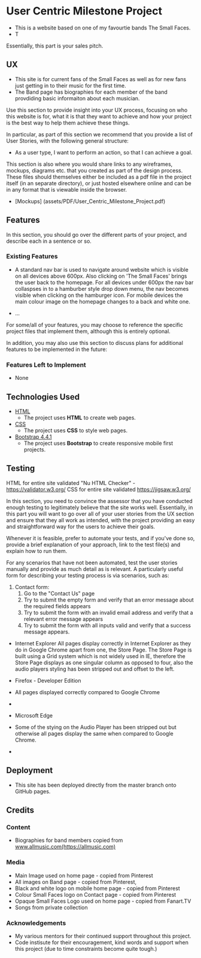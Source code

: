 # User Centric Milestone Project

- This is a website based on one of my favourtie bands The Small Faces.
- T

Essentially, this part is your sales pitch.
 
## UX

 - This site is for current fans of the Small Faces as well as for new fans just getting in to   their music for the first time.
 - The Band page has biographies for each member of the band provdiding basic informaiton about each musician.
 
Use this section to provide insight into your UX process, focusing on who this website is for, what it is that they want to achieve and how your project is the best way to help them achieve these things.

In particular, as part of this section we recommend that you provide a list of User Stories, with the following general structure:
- As a user type, I want to perform an action, so that I can achieve a goal.

This section is also where you would share links to any wireframes, mockups, diagrams etc. that you created as part of the design process. These files should themselves either be included as a pdf file in the project itself (in an separate directory), or just hosted elsewhere online and can be in any format that is viewable inside the browser.

- [Mockups] (assets/PDF/User_Centric_Milestone_Project.pdf)

## Features

In this section, you should go over the different parts of your project, and describe each in a sentence or so.
 
### Existing Features
- A standard nav bar is used to navigate around website which is visible on all devices above 600px. Also clicking
on 'The Small Faces' brings the user back to the homepage. For all devices under 600px the nav bar collaspses in to a hamburber style drop down menu, the nav becomes visible when clicking on the hamburger icon.
For mobile devices the main colour image on the homepage changes to a back and white one. 

- ...

For some/all of your features, you may choose to reference the specific project files that implement them, although this is entirely optional.

In addition, you may also use this section to discuss plans for additional features to be implemented in the future:

### Features Left to Implement
- None

## Technologies Used

- [HTML](https://www.w3.org/html/)
    - The project uses **HTML** to create web pages.
- [CSS](https://w3.org)
    - The project uses **CSS** to style web pages.
- [Bootstrap 4.4.1](https://getbootstrap.com/)
    - The project uses **Bootstrap** to create responsive mobile first projects.

## Testing

HTML for entire site validated  "Nu HTML Checker" - https://validator.w3.org/
CSS for entire site validated https://jigsaw.w3.org/


In this section, you need to convince the assessor that you have conducted enough testing to legitimately believe that the site works well. Essentially, in this part you will want to go over all of your user stories from the UX section and ensure that they all work as intended, with the project providing an easy and straightforward way for the users to achieve their goals.

Whenever it is feasible, prefer to automate your tests, and if you've done so, provide a brief explanation of your approach, link to the test file(s) and explain how to run them.

For any scenarios that have not been automated, test the user stories manually and provide as much detail as is relevant. A particularly useful form for describing your testing process is via scenarios, such as:

1. Contact form:
    1. Go to the "Contact Us" page
    2. Try to submit the empty form and verify that an error message about the required fields appears
    3. Try to submit the form with an invalid email address and verify that a relevant error message appears
    4. Try to submit the form with all inputs valid and verify that a success message appears.

- Internet Explorer
  All pages display correctly in Internet Explorer as they do in Google Chrome apart from one, the Store Page. The Store Page is built using a Grid system which is not widely used in IE, therefore the Store Page displays as one singular column as opposed to four, also the audio players styling has been stripped out and offset to the left.

- Firefox - Developer Edition
- All pages displayed correctly compared to Google Chrome
- 
- Microsoft Edge
- Some of the stying on the Audio Player has been stripped out but otherwise all pages display the same when  compared to Google Chrome.
- 

## Deployment

- This site has been deployed directly from the master branch onto GitHub pages.

## Credits

### Content

- Biographies for band members copied from www.allmusic.com(https://allmusic.com)

### Media

- Main Image used on home page - copied from Pinterest
- All images on Band page - copied from Pinterest, 
- Black and white logo on mobile home page - copied from Pinterest
- Colour Small Faces logo on Contact page - copied from Pinterest
- Opaque Small Faces Logo used on home page - copied from Fanart.TV
- Songs from private collection


### Acknowledgements

- My various mentors for their continued support throughout this project.
- Code instisute for their encouragement, kind words and support when this project (due to time constraints become  quite tough.)
